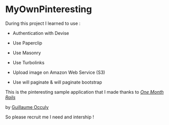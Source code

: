 # MyOwnPinteresting


During this project I learned to use :

* Authentication with Devise

* Use Paperclip

* Use Masonry

* Use Turbolinks

* Upload image on Amazon Web Service (S3)

* Use will paginate & will paginate bootstrap

This is the pinteresting sample application that I made thanks to 
[*One Month Rails*](http://onemonthrails.com)

by [Guillaume Occuly](http://occuly.me)


So please recruit me I need and intership !